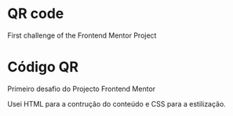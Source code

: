 # QR code
First challenge of the Frontend Mentor Project
# Código QR
 Primeiro desafio do Projecto Frontend Mentor

Usei HTML para a contrução do conteúdo e CSS para a estilização.

